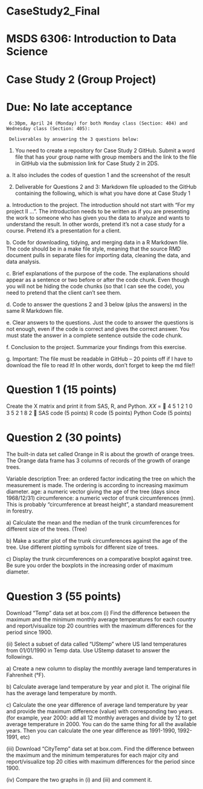 # CaseStudy2_Final

# MSDS 6306: Introduction to Data Science
# Case Study 2 (Group Project)

# Due: No late acceptance

     6:30pm, April 24 (Monday) for both Monday class (Section: 404) and Wednesday class (Section: 405):

     Deliverables by answering the 3 questions below:
1. You need to create a repository for Case Study 2 GitHub. Submit a word file that has your group name with group members and the link to the file in GitHub via the submission link for Case Study 2 in 2DS.
 
 a. It also includes the codes of question 1 and the screenshot of the result

2. Deliverable for Questions 2 and 3: Markdown file uploaded to the GitHub containing the following, which is what you have done at Case Study 1
 
 a. Introduction to the project. The introduction should not start with “For my project II …”. The introduction needs to be written as if you are presenting the work to someone who has given you the data to analyze and wants to understand the result. In other words, pretend it’s not a case study for a course. Pretend it’s a presentation for a client.
     
  b. Code for downloading, tidying, and merging data in a R Markdown file. The code should be in a make file style, meaning that the source RMD document pulls in separate files for importing data, cleaning the data, and data analysis.
  
  c. Brief explanations of the purpose of the code. The explanations should appear as a sentence or two before or after the code chunk. Even though you will not be hiding the code chunks (so that I can see the code), you need to pretend that the client can’t see them.
  
  d. Code to answer the questions 2 and 3 below (plus the answers) in the same R Markdown file.
  
  e. Clear answers to the questions. Just the code to answer the questions is not enough, even if the code is correct and gives the correct answer. You must state the answer in a complete sentence outside the code chunk.
  
  f. Conclusion to the project. Summarize your findings from this exercise.
  
  g. Important: The file must be readable in GitHub – 20 points off if I have to download the file to read it! In other words, don’t forget to keep the md file!!

# Question 1 (15 points)

Create the X matrix and print it from SAS, R, and Python.
𝑋𝑋 = 􀵭
4 5 1 2
1 0 3 5
2 1 8 2
􀵱
SAS code (5 points)
R code (5 points)
Python Code (5 points)

# Question 2 (30 points)
The built-in data set called Orange in R is about the growth of orange trees. The Orange data
frame has 3 columns of records of the growth of orange trees.

Variable description
Tree: an ordered factor indicating the tree on which the measurement is made. The ordering is
according to increasing maximum diameter.
age: a numeric vector giving the age of the tree (days since 1968/12/31)
circumference: a numeric vector of trunk circumferences (mm). This is probably “circumference
at breast height”, a standard measurement in forestry.

a) Calculate the mean and the median of the trunk circumferences for different size of the
trees. (Tree)

b) Make a scatter plot of the trunk circumferences against the age of the tree. Use different
plotting symbols for different size of trees.

c) Display the trunk circumferences on a comparative boxplot against tree. Be sure you
order the boxplots in the increasing order of maximum diameter.

# Question 3 (55 points)
Download “Temp” data set at box.com
(i) Find the difference between the maximum and the minimum monthly average
temperatures for each country and report/visualize top 20 countries with the
maximum differences for the period since 1900.

(ii) Select a subset of data called “UStemp” where US land temperatures from
01/01/1990 in Temp data. Use UStemp dataset to answer the followings.

a) Create a new column to display the monthly average land temperatures in
Fahrenheit (°F).

b) Calculate average land temperature by year and plot it. The original file has
the average land temperature by month.

c) Calculate the one year difference of average land temperature by year and
provide the maximum difference (value) with corresponding two years.
(for example, year 2000: add all 12 monthly averages and divide by 12 to get
average temperature in 2000. You can do the same thing for all the available
years. Then you can calculate the one year difference as 1991-1990, 1992-
1991, etc)

(iii) Download “CityTemp” data set at box.com. Find the difference between the
maximum and the minimum temperatures for each major city and report/visualize top
20 cities with maximum differences for the period since 1900.

(iv) Compare the two graphs in (i) and (iii) and comment it.

